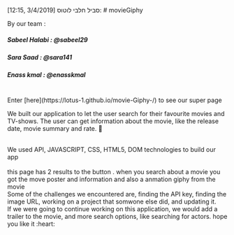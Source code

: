 [12:15, 3/4/2019] סביל חלבי לוטוס: # movieGiphy

By our team :
##### Sabeel Halabi : @sabeel29 <br>
##### Sara Saad : @sara141 <br>
##### Enass kmal : @enasskmal <br>


<br>
Enter [here](https://lotus-1.github.io/movie-Giphy-/) to see our super page
<br>

We built our application to let the user search for their favourite movies and TV-shows. The user can get information about the movie, like the release date, movie summary and rate. :cinema:

<br>
We used API, JAVASCRIPT, CSS, HTML5, DOM technologies to build our app<br>

<br>
this page has 2 results to the button . when you search about a movie you got the move poster and information and also a anmation giphy from the movie
<br>
Some of the challenges we encountered are, finding the API key, finding the image URL, working on a project that somwone else did, and updating it.

<br>
If we were going to continue working on this application, we would add a trailer to the movie, and more search options, like searching for actors.
hope you like it :heart:
